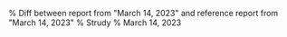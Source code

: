 % Diff between report from "March 14, 2023" and reference report from "March 14, 2023"
% Strudy
% March 14, 2023


